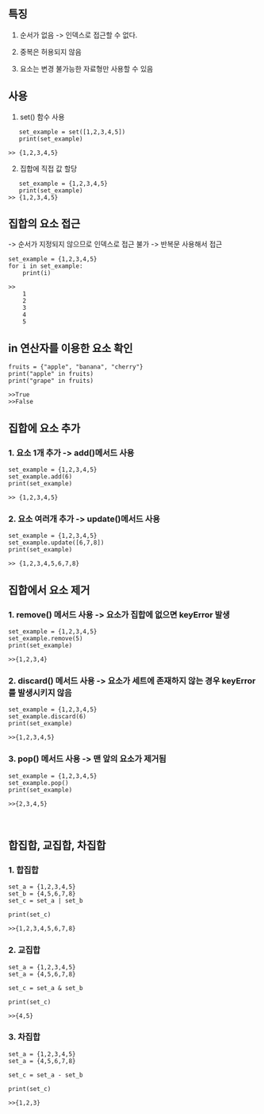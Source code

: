 ## 특징

1. 순서가 없음 -> 인덱스로 접근할 수 없다.

2. 중복은 허용되지 않음

3. 요소는 변경 불가능한 자료형만 사용할 수 있음

## 사용

1. set() 함수 사용

```
   set_example = set([1,2,3,4,5])
   print(set_example)

>> {1,2,3,4,5}
```

2. 집합에 직접 값 할당

```
   set_example = {1,2,3,4,5}
   print(set_example)
>> {1,2,3,4,5}
```

## 집합의 요소 접근

-> 순서가 지정되지 않으므로 인덱스로 접근 불가 -> 반복문 사용해서 접근

```
set_example = {1,2,3,4,5}
for i in set_example:
	print(i)

>>
    1
    2
    3
    4
    5
```

## in 연산자를 이용한 요소 확인

```
fruits = {"apple", "banana", "cherry"}
print("apple" in fruits)
print("grape" in fruits)

>>True
>>False
```

## 집합에 요소 추가

### 1. 요소 1개 추가 -> add()메서드 사용

```
set_example = {1,2,3,4,5}
set_example.add(6)
print(set_example)

>> {1,2,3,4,5}
```

### 2. 요소 여러개 추가 -> update()메서드 사용

```
set_example = {1,2,3,4,5}
set_example.update([6,7,8])
print(set_example)

>> {1,2,3,4,5,6,7,8}
```

## 집합에서 요소 제거

### 1. remove() 메서드 사용 -> 요소가 집합에 없으면 keyError 발생

```
set_example = {1,2,3,4,5}
set_example.remove(5)
print(set_example)

>>{1,2,3,4}
```

### 2. discard() 메서드 사용 -> 요소가 세트에 존재하지 않는 경우 keyError를 발생시키지 않음

```
set_example = {1,2,3,4,5}
set_example.discard(6)
print(set_example)

>>{1,2,3,4,5}
```

### 3. pop() 메서드 사용 -> 맨 앞의 요소가 제거됨

```
set_example = {1,2,3,4,5}
set_example.pop()
print(set_example)

>>{2,3,4,5}
```

</br>

## 합집합, 교집합, 차집합

### 1. 합집합

```
set_a = {1,2,3,4,5}
set_b = {4,5,6,7,8}
set_c = set_a | set_b

print(set_c)

>>{1,2,3,4,5,6,7,8}
```

### 2. 교집합

```
set_a = {1,2,3,4,5}
set_a = {4,5,6,7,8}

set_c = set_a & set_b

print(set_c)

>>{4,5}
```

### 3. 차집합

```
set_a = {1,2,3,4,5}
set_a = {4,5,6,7,8}

set_c = set_a - set_b

print(set_c)

>>{1,2,3}
```
